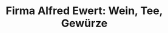 ---
title: "Firma Alfred Ewert: Wein, Tee, Gewürze"
url: /goettingen/firma-alfred-ewert-wein-tee-gewuerze/
shop: Süßwaren
---